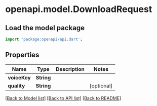 # openapi.model.DownloadRequest

## Load the model package
```dart
import 'package:openapi/api.dart';
```

## Properties
Name | Type | Description | Notes
------------ | ------------- | ------------- | -------------
**voiceKey** | **String** |  | 
**quality** | **String** |  | [optional] 

[[Back to Model list]](../README.md#documentation-for-models) [[Back to API list]](../README.md#documentation-for-api-endpoints) [[Back to README]](../README.md)


